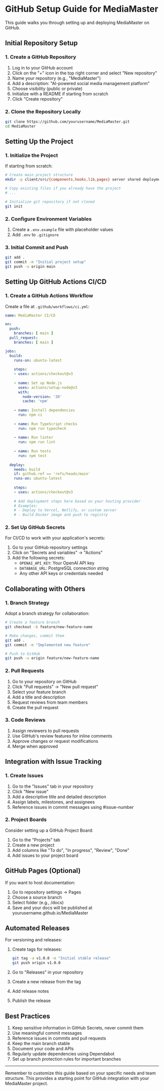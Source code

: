 # GitHub Setup Guide for MediaMaster

This guide walks you through setting up and deploying MediaMaster on GitHub.

## Initial Repository Setup

### 1. Create a GitHub Repository

1. Log in to your GitHub account
2. Click on the "+" icon in the top right corner and select "New repository"
3. Name your repository (e.g., "MediaMaster")
4. Add a description: "AI-powered social media management platform"
5. Choose visibility (public or private)
6. Initialize with a README if starting from scratch
7. Click "Create repository"

### 2. Clone the Repository Locally

```bash
git clone https://github.com/yourusername/MediaMaster.git
cd MediaMaster
```

## Setting Up the Project

### 1. Initialize the Project

If starting from scratch:

```bash
# Create main project structure
mkdir -p client/src/{components,hooks,lib,pages} server shared deployment

# Copy existing files if you already have the project
# ...

# Initialize git repository if not cloned
git init
```

### 2. Configure Environment Variables

1. Create a `.env.example` file with placeholder values
2. Add `.env` to `.gitignore`

### 3. Initial Commit and Push

```bash
git add .
git commit -m "Initial project setup"
git push -u origin main
```

## Setting Up GitHub Actions CI/CD

### 1. Create a GitHub Actions Workflow

Create a file at `.github/workflows/ci.yml`:

```yaml
name: MediaMaster CI/CD

on:
  push:
    branches: [ main ]
  pull_request:
    branches: [ main ]

jobs:
  build:
    runs-on: ubuntu-latest
    
    steps:
    - uses: actions/checkout@v3
    
    - name: Set up Node.js
      uses: actions/setup-node@v3
      with:
        node-version: '20'
        cache: 'npm'
    
    - name: Install dependencies
      run: npm ci
    
    - name: Run TypeScript checks
      run: npm run typecheck
    
    - name: Run linter
      run: npm run lint
    
    - name: Run tests
      run: npm test
      
  deploy:
    needs: build
    if: github.ref == 'refs/heads/main'
    runs-on: ubuntu-latest
    
    steps:
    - uses: actions/checkout@v3
    
    # Add deployment steps here based on your hosting provider
    # Examples:
    # - Deploy to Vercel, Netlify, or custom server
    # - Build Docker image and push to registry
```

### 2. Set Up GitHub Secrets

For CI/CD to work with your application's secrets:

1. Go to your GitHub repository settings
2. Click on "Secrets and variables" → "Actions"
3. Add the following secrets:
   - `OPENAI_API_KEY`: Your OpenAI API key
   - `DATABASE_URL`: PostgreSQL connection string
   - Any other API keys or credentials needed

## Collaborating with Others

### 1. Branch Strategy

Adopt a branch strategy for collaboration:

```bash
# Create a feature branch
git checkout -b feature/new-feature-name

# Make changes, commit them
git add .
git commit -m "Implemented new feature"

# Push to GitHub
git push -u origin feature/new-feature-name
```

### 2. Pull Requests

1. Go to your repository on GitHub
2. Click "Pull requests" → "New pull request"
3. Select your feature branch
4. Add a title and description
5. Request reviews from team members
6. Create the pull request

### 3. Code Reviews

1. Assign reviewers to pull requests
2. Use GitHub's review features for inline comments
3. Approve changes or request modifications
4. Merge when approved

## Integration with Issue Tracking

### 1. Create Issues

1. Go to the "Issues" tab in your repository
2. Click "New issue"
3. Add a descriptive title and detailed description
4. Assign labels, milestones, and assignees
5. Reference issues in commit messages using #issue-number

### 2. Project Boards

Consider setting up a GitHub Project Board:

1. Go to the "Projects" tab
2. Create a new project
3. Add columns like "To do", "In progress", "Review", "Done"
4. Add issues to your project board

## GitHub Pages (Optional)

If you want to host documentation:

1. Go to repository settings → Pages
2. Choose a source branch
3. Select folder (e.g., /docs)
4. Save and your docs will be published at yourusername.github.io/MediaMaster

## Automated Releases

For versioning and releases:

1. Create tags for releases:
   ```bash
   git tag -a v1.0.0 -m "Initial stable release"
   git push origin v1.0.0
   ```

2. Go to "Releases" in your repository
3. Create a new release from the tag
4. Add release notes
5. Publish the release

## Best Practices

1. Keep sensitive information in GitHub Secrets, never commit them
2. Use meaningful commit messages
3. Reference issues in commits and pull requests
4. Keep the main branch stable
5. Document your code and APIs
6. Regularly update dependencies using Dependabot
7. Set up branch protection rules for important branches

---

Remember to customize this guide based on your specific needs and team structure. This provides a starting point for GitHub integration with your MediaMaster project.